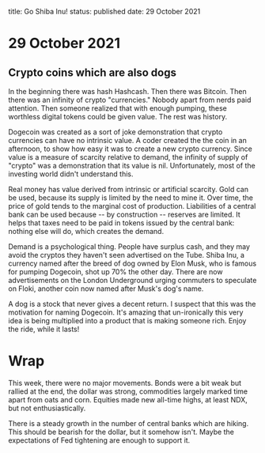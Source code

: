 title: Go Shiba Inu!
status: published
date: 29 October 2021

# 29 October 2021

## Crypto coins which are also dogs

In the beginning there was hash Hashcash. Then there was Bitcoin. Then there was an infinity of crypto "currencies."
Nobody apart from nerds paid attention. Then someone realized that with enough pumping, these worthless digital tokens could be given value.
The rest was history.

Dogecoin was created as a sort of joke demonstration that crypto currencies can have no intrinsic value. 
A coder created the the coin in an afternoon, to show how easy it was to create a new crypto currency.
Since value is a measure of scarcity relative to demand, the infinity of supply of "crypto" was a demonstration that its value is nil.
Unfortunately, most of the investing world didn't understand this.

Real money has value derived from intrinsic or artificial scarcity. Gold can be used, because its supply is limited by the need to mine it. 
Over time, the price of gold tends to the marginal cost of production.
Liabilities of a central bank can be used because -- by construction -- reserves are limited. It helps that taxes need to be paid in tokens issued by the central bank: nothing else will do, which creates the demand.

Demand is a psychological thing. People have surplus cash, and they may avoid the cryptos they haven't seen advertised on the Tube.
Shiba Inu, a currency named after the breed of dog owned by Elon Musk, who is famous for pumping Dogecoin, shot up 70% the other day.
There are now advertisements on the London Underground urging commuters to speculate on Floki, another coin now named after Musk's dog's name.

A dog is a stock that never gives a decent return. I suspect that this was the motivation for naming Dogecoin. It's amazing that un-ironically this very idea is being multiplied into a product that is making someone rich. Enjoy the ride, while it lasts!

# Wrap

This week, there were no major movements.
Bonds were a bit weak but rallied at the end, the dollar was strong, commodities largely marked time apart from oats and corn.
Equities made new all-time highs, at least NDX, but not enthusiastically.

There is a steady growth in the number of central banks which are hiking. This should be bearish for the dollar, but it somehow isn't. 
Maybe the expectations of Fed tightening are enough to support it.

